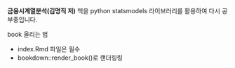 **금융시계열분석(김명직 저)** 책을 python statsmodels 라이브러리를 활용하여 다시 공부중입니다.

book 올리는 법
- index.Rmd 파일은 필수
- bookdown::render_book()로 랜더링링